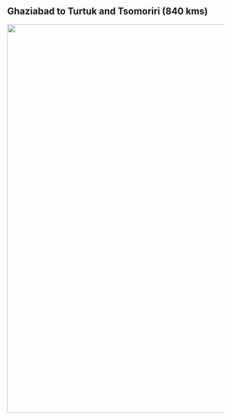 ## **Ghaziabad to Turtuk and Tsomoriri** (840 kms) 

<p align="center"><img src="https://github.com/inbravo/travel/raw/master/june-2019/images/complete-route.jpg" width="900"></p>
